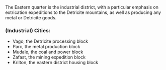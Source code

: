 The Eastern quarter is the industrial district, with a particular emphasis on extrication expeditions to the Detricite mountains, as well as producing any metal or Detricite goods.

### (Industrial) Cities:
-   Vago, the Detricite processing block
-   Parc, the metal production block
-   Mudale, the coal and power block
-   Zafast, the mining expedition block
-   Krilton, the eastern district housing block